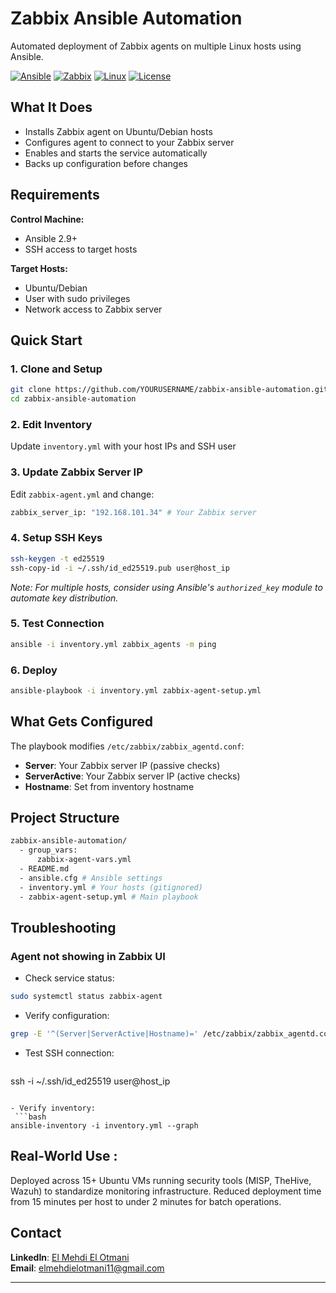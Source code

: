 # Zabbix Ansible Automation

Automated deployment of Zabbix agents on multiple Linux hosts using Ansible.

[![Ansible](https://img.shields.io/badge/Ansible-2.9%2B-blue)](https://www.ansible.com/)
[![Zabbix](https://img.shields.io/badge/Zabbix-Monitoring-orange)](https://www.zabbix.com/)
[![Linux](https://img.shields.io/badge/Linux-Ubuntu%2FDebian-lightgrey)](https://www.linux.org/)
[![License](https://img.shields.io/badge/License-MIT-green)](LICENSE)

## What It Does

- Installs Zabbix agent on Ubuntu/Debian hosts
- Configures agent to connect to your Zabbix server
- Enables and starts the service automatically
- Backs up configuration before changes

## Requirements

**Control Machine:**
- Ansible 2.9+
- SSH access to target hosts

**Target Hosts:**
- Ubuntu/Debian
- User with sudo privileges
- Network access to Zabbix server

## Quick Start

### 1. Clone and Setup
```bash
git clone https://github.com/YOURUSERNAME/zabbix-ansible-automation.git
cd zabbix-ansible-automation
 ```

### 2. Edit Inventory
Update `inventory.yml` with your host IPs and SSH user


### 3. Update Zabbix Server IP
Edit `zabbix-agent.yml` and change:
```bash
zabbix_server_ip: "192.168.101.34" # Your Zabbix server
 ```

### 4. Setup SSH Keys
```bash
ssh-keygen -t ed25519
ssh-copy-id -i ~/.ssh/id_ed25519.pub user@host_ip
 ```
*Note: For multiple hosts, consider using Ansible's `authorized_key` module to automate key distribution.*

### 5. Test Connection
```bash
ansible -i inventory.yml zabbix_agents -m ping
 ```

### 6. Deploy
```bash
ansible-playbook -i inventory.yml zabbix-agent-setup.yml
 ```

## What Gets Configured
The playbook modifies `/etc/zabbix/zabbix_agentd.conf`:
- **Server**: Your Zabbix server IP (passive checks)
- **ServerActive**: Your Zabbix server IP (active checks)
- **Hostname**: Set from inventory hostname

## Project Structure
```bash
zabbix-ansible-automation/
  - group_vars:
      zabbix-agent-vars.yml
  - README.md
  - ansible.cfg # Ansible settings
  - inventory.yml # Your hosts (gitignored)
  - zabbix-agent-setup.yml # Main playbook
```

## Troubleshooting
### Agent not showing in Zabbix UI
- Check service status:
```bash
sudo systemctl status zabbix-agent
 ```
- Verify configuration:
```bash
grep -E '^(Server|ServerActive|Hostname)=' /etc/zabbix/zabbix_agentd.conf
 ```
- Test SSH connection:
  ```bash
ssh -i ~/.ssh/id_ed25519 user@host_ip
 ```

- Verify inventory:
  ```bash
ansible-inventory -i inventory.yml --graph
 ```

## Real-World Use :
Deployed across 15+ Ubuntu VMs running security tools (MISP, TheHive, Wazuh) to standardize monitoring infrastructure. Reduced deployment time from 15 minutes per host to under 2 minutes for batch operations.

## Contact
**LinkedIn**: [El Mehdi El Otmani](https://www.linkedin.com/in/elmehdielotmani/)  
**Email**: elmehdielotmani11@gmail.com

---
